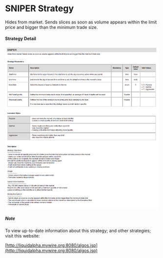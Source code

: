 # SNIPER Strategy

Hides from market. Sends slices as soon as volume appears within the limit price and bigger than the minimum trade size. 

#### Strategy Detail
![plot](images/SNIPER-strategy.png)

##### Note
To view up-to-date information about this strategy; and other strategies; visit this website:

[http://liquidalpha.mywire.org:8080/algos.jsp](http://liquidalpha.mywire.org:8080/algos.jsp)



